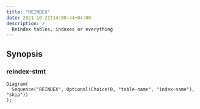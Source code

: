 ```yaml
---
title: "REINDEX"
date: 2021-10-21T14:00:44+04:00
description: >
  Reindex tables, indexes or everything
---
```


## Synopsis

### reindex-stmt

```railroad
Diagram(
  Sequence("REINDEX", Optional(Choice(0, "table-name", "index-name"), "skip"))
);
```
